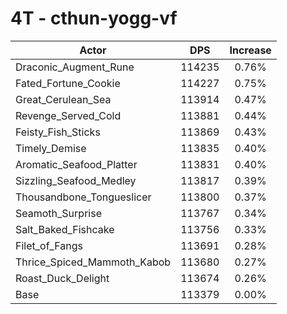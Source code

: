 # 4T - cthun-yogg-vf
| Actor | DPS | Increase |
|---|:---:|:---:|
|Draconic_Augment_Rune|114235|0.76%|
|Fated_Fortune_Cookie|114227|0.75%|
|Great_Cerulean_Sea|113914|0.47%|
|Revenge_Served_Cold|113881|0.44%|
|Feisty_Fish_Sticks|113869|0.43%|
|Timely_Demise|113835|0.40%|
|Aromatic_Seafood_Platter|113831|0.40%|
|Sizzling_Seafood_Medley|113817|0.39%|
|Thousandbone_Tongueslicer|113800|0.37%|
|Seamoth_Surprise|113767|0.34%|
|Salt_Baked_Fishcake|113756|0.33%|
|Filet_of_Fangs|113691|0.28%|
|Thrice_Spiced_Mammoth_Kabob|113680|0.27%|
|Roast_Duck_Delight|113674|0.26%|
|Base|113379|0.00%|
